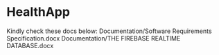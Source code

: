 # HealthApp
Kindly check these docs below:
Documentation/Software Requirements Specification.docx
Documentation/THE FIREBASE REALTIME DATABASE.docx
